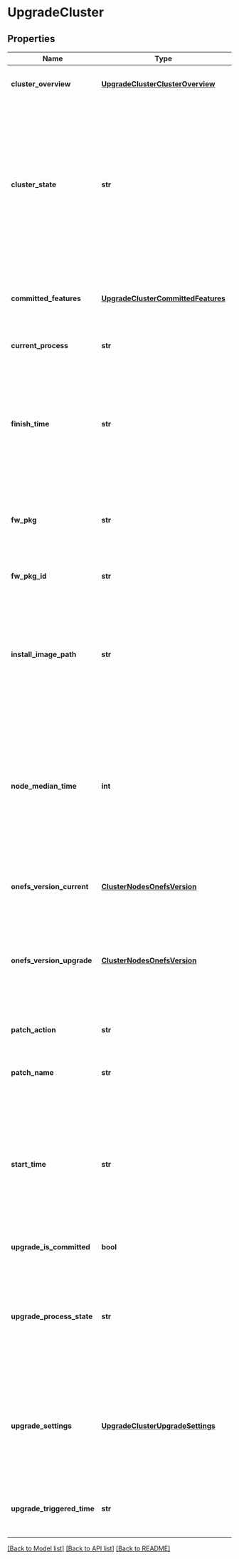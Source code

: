 # UpgradeCluster

## Properties
Name | Type | Description | Notes
------------ | ------------- | ------------- | -------------
**cluster_overview** | [**UpgradeClusterClusterOverview**](UpgradeClusterClusterOverview.md) | The cluster overview of an upgrade process. | [optional] 
**cluster_state** | **str** | The different states of an upgrade, rollback, or assessment. One of the following values: &#39;committed&#39;, &#39;upgraded&#39;, &#39;partially upgraded&#39;, &#39;upgrading&#39;, &#39;rolling back&#39;, &#39;assessing&#39;, &#39;error&#39; | [optional] 
**committed_features** | [**UpgradeClusterCommittedFeatures**](UpgradeClusterCommittedFeatures.md) | The feature set supported as of the most recent upgrade commit. | [optional] 
**current_process** | **str** | The current upgrade activity. | [optional] 
**finish_time** | **str** | The time when a rollback, assessment or upgrade has finished completely. Use ISO 8601 standard. Null if the cluster_state is not &#39;upgraded&#39;. | [optional] 
**fw_pkg** | **str** | The location (path) of the firmware package which must be within /ifs. | [optional] 
**fw_pkg_id** | **str** | The ID of the signed artifact stored in the catalog. | [optional] 
**install_image_path** | **str** | The location (path) of the upgrade image which must be within /ifs. Null if the cluster_state is &#39;committed&#39; or &#39;upgraded.&#39; | [optional] 
**node_median_time** | **int** | The median time (seconds) to complete each node so far during this upgrade. Before the first node in an upgrade has completed this key will have an associated null value. | [optional] 
**onefs_version_current** | [**ClusterNodesOnefsVersion**](ClusterNodesOnefsVersion.md) | The current OneFS version before upgrade. | [optional] 
**onefs_version_upgrade** | [**ClusterNodesOnefsVersion**](ClusterNodesOnefsVersion.md) | The OneFS version the user is attempting to upgrade to. Null if the cluster_state is &#39;committed&#39; or &#39;assessing.&#39; | [optional] 
**patch_action** | **str** | The most recent patch action performed. | [optional] 
**patch_name** | **str** | The patch with the most recent patch action. | [optional] 
**start_time** | **str** | The time when an upgrade, rollback, or assessment was started. Use ISO 8601 standard. Null if the cluster_state is &#39;committed&#39; or &#39;partially upgraded.&#39; | [optional] 
**upgrade_is_committed** | **bool** | True if upgrade is committed. | [optional] 
**upgrade_process_state** | **str** | The different states of upgrade process. One of the following values: &#39;Not started&#39;, &#39;Running&#39;, &#39;Pausing&#39;, &#39;Paused&#39;.  | [optional] 
**upgrade_settings** | [**UpgradeClusterUpgradeSettings**](UpgradeClusterUpgradeSettings.md) | The settings necessary when starting an upgrade. Null if the cluster_state is not &#39;upgrading&#39; or &#39;partially upgraded.&#39; or &#39;error&#39;. | [optional] 
**upgrade_triggered_time** | **str** | Time at which upgrade was originally requested. | [optional] 

[[Back to Model list]](../README.md#documentation-for-models) [[Back to API list]](../README.md#documentation-for-api-endpoints) [[Back to README]](../README.md)


